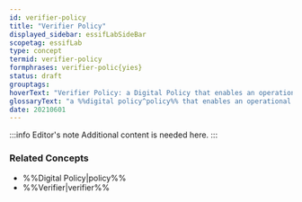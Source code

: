 ```yaml
---
id: verifier-policy
title: "Verifier Policy"
displayed_sidebar: essifLabSideBar
scopetag: essifLab
type: concept
termid: verifier-policy
formphrases: verifier-polic{yies}
status: draft
grouptags:
hoverText: "Verifier Policy: a Digital Policy that enables an operational Verifier component to function in accordance with the Objectives of its Principal."
glossaryText: "a %%digital policy^policy%% that enables an operational %%verifier^verifier%% component to function in accordance with the %%objectives^objective%% of its %%principal^principal%%."
date: 20210601
---
```


:::info Editor's note
Additional content is needed here.
:::

### Related Concepts
- %%Digital Policy|policy%%
- %%Verifier|verifier%%
